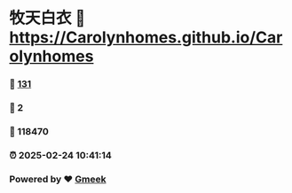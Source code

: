 # 牧天白衣 :link: https://Carolynhomes.github.io/Carolynhomes 
### :page_facing_up: [131](https://Carolynhomes.github.io/Carolynhomes/tag.html) 
### :speech_balloon: 2 
### :hibiscus: 118470 
### :alarm_clock: 2025-02-24 10:41:14 
### Powered by :heart: [Gmeek](https://github.com/Meekdai/Gmeek)
